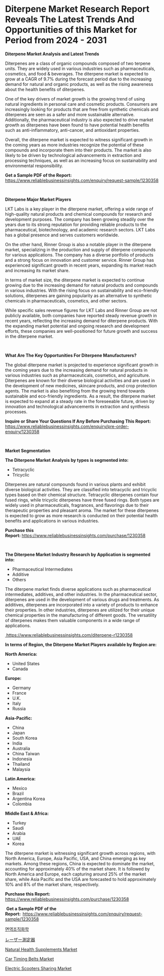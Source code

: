 <p><h1>Diterpene Market Research Report Reveals The Latest Trends And Opportunities of this Market for Period from 2024 - 2031</h1></p><p><strong>Diterpene Market Analysis and Latest Trends</strong></p>
<p><p>Diterpenes are a class of organic compounds composed of two terpene units. They are widely used in various industries such as pharmaceuticals, cosmetics, and food & beverages. The diterpene market is expected to grow at a CAGR of 9.7% during the forecast period due to the increasing demand for natural and organic products, as well as the rising awareness about the health benefits of diterpenes.</p><p>One of the key drivers of market growth is the growing trend of using natural ingredients in personal care and cosmetic products. Consumers are increasingly looking for products that are free from synthetic chemicals and diterpenes are seen as a safer and more sustainable alternative. Additionally, the pharmaceutical industry is also expected to drive market growth as diterpenes have been found to have potential health benefits such as anti-inflammatory, anti-cancer, and antioxidant properties.</p><p>Overall, the diterpene market is expected to witness significant growth in the coming years as more industries recognize the potential of these compounds and incorporate them into their products. The market is also likely to be driven by technological advancements in extraction and processing techniques, as well as an increasing focus on sustainability and environmental responsibility.</p></p>
<p><strong>Get a Sample PDF of the Report:&nbsp;</strong> <a href="https://www.reliablebusinessinsights.com/enquiry/request-sample/1230358">https://www.reliablebusinessinsights.com/enquiry/request-sample/1230358</a></p>
<p>&nbsp;</p>
<p><strong>Diterpene Major Market Players</strong></p>
<p><p>LKT Labs is a key player in the diterpene market, offering a wide range of high-quality natural products and chemical compounds for research and development purposes. The company has been growing steadily over the years due to its strong reputation for providing reliable products to the pharmaceutical, biotechnology, and academic research sectors. LKT Labs has a global presence and serves customers worldwide.</p><p>On the other hand, Rinner Group is also a notable player in the diterpene market, specializing in the production and supply of diterpene compounds for various applications. The company has a diverse portfolio of products and a strong focus on innovation and customer service. Rinner Group has experienced significant growth in recent years, expanding its market reach and increasing its market share.</p><p>In terms of market size, the diterpene market is expected to continue growing due to the increasing demand for natural products and compounds in various industries. With the rising focus on sustainability and eco-friendly solutions, diterpenes are gaining popularity as an alternative to synthetic chemicals in pharmaceuticals, cosmetics, and other sectors.</p><p>While specific sales revenue figures for LKT Labs and Rinner Group are not publicly available, both companies have reported steady revenue growth in recent years, reflecting the increasing demand for diterpene products. With the expanding market potential and ongoing research and development efforts, these companies are well-positioned for future growth and success in the diterpene market.</p></p>
<p>&nbsp;</p>
<p><strong>What Are The Key Opportunities For Diterpene Manufacturers?</strong></p>
<p><p>The global diterpene market is projected to experience significant growth in the coming years due to the increasing demand for natural products in various industries such as pharmaceuticals, cosmetics, and agriculture. Diterpenes are known for their diverse biological activities and are used in the development of new medicines, skincare products, and crop protection agents. The market is also benefiting from the growing trend towards sustainable and eco-friendly ingredients. As a result, the diterpene market is expected to expand at a steady rate in the foreseeable future, driven by innovation and technological advancements in extraction and synthesis processes.</p></p>
<p><strong>Inquire or Share Your Questions If Any Before Purchasing This Report:</strong> <a href="https://www.reliablebusinessinsights.com/enquiry/pre-order-enquiry/1230358">https://www.reliablebusinessinsights.com/enquiry/pre-order-enquiry/1230358</a></p>
<p>&nbsp;</p>
<p><strong>Market Segmentation</strong></p>
<p><strong>The Diterpene Market Analysis by types is segmented into:</strong></p>
<p><ul><li>Tetracyclic</li><li>Tricyclic</li></ul></p>
<p><p>Diterpenes are natural compounds found in various plants and exhibit diverse biological activities. They are classified into tetracyclic and tricyclic types based on their chemical structure. Tetracyclic diterpenes contain four fused rings, while tricyclic diterpenes have three fused rings. Both types are widely used in pharmaceuticals, fragrances, and flavorings due to their therapeutic properties and pleasant aroma. The market for these diterpenes is expected to grow as more research is conducted on their potential health benefits and applications in various industries.</p></p>
<p><strong>Purchase this Report:&nbsp;</strong><a href="https://www.reliablebusinessinsights.com/purchase/1230358">https://www.reliablebusinessinsights.com/purchase/1230358</a></p>
<p>&nbsp;</p>
<p><strong>The Diterpene Market Industry Research by Application is segmented into:</strong></p>
<p><ul><li>Pharmaceutical Intermediates</li><li>Additive</li><li>Others</li></ul></p>
<p><p>The diterpene market finds diverse applications such as pharmaceutical intermediates, additives, and other industries. In the pharmaceutical sector, diterpenes are used in the development of various drugs and treatments. As additives, diterpenes are incorporated into a variety of products to enhance their properties. In other industries, diterpenes are utilized for their unique chemical properties in the manufacturing of different goods. The versatility of diterpenes makes them valuable components in a wide range of applications.</p></p>
<p><a href="https://www.reliablebusinessinsights.com/diterpene-r1230358">&nbsp;https://www.reliablebusinessinsights.com/diterpene-r1230358</a></p>
<p><strong>In terms of Region, the Diterpene Market Players available by Region are:</strong></p>
<p>
    <p> <strong> North America: </strong>
        <ul>
            <li>United States</li>
            <li>Canada</li>
        </ul>
        </p> 
    <p> <strong> Europe: </strong>
        <ul>
            <li>Germany</li>
            <li>France</li>
            <li>U.K.</li>
            <li>Italy</li>
            <li>Russia</li>
        </ul>
        </p> 
    <p> <strong> Asia-Pacific: </strong>
        <ul>
            <li>China</li>
            <li>Japan</li>
            <li>South Korea</li>
            <li>India</li>
            <li>Australia</li>
            <li>China Taiwan</li>
            <li>Indonesia</li>
            <li>Thailand</li>
            <li>Malaysia</li>
        </ul>
        </p> 
    <p> <strong> Latin America: </strong>
        <ul>
            <li>Mexico</li>
            <li>Brazil</li>
            <li>Argentina Korea</li>
            <li>Colombia</li>
        </ul>
        </p> 
    <p> <strong> Middle East & Africa: </strong>
        <ul>
            <li>Turkey</li>
            <li>Saudi</li>
            <li>Arabia</li>
            <li>UAE</li>
            <li>Korea</li>
        </ul>
    </p>
    </p>
<p><p>The diterpene market is witnessing significant growth across regions, with North America, Europe, Asia Pacific, USA, and China emerging as key markets. Among these regions, China is expected to dominate the market, accounting for approximately 40% of the market share. It is followed by North America and Europe, each capturing around 25% of the market share, while Asia Pacific and the USA are forecasted to hold approximately 10% and 8% of the market share, respectively.</p></p>
<p><strong>Purchase this Report: </strong><a href="https://www.reliablebusinessinsights.com/purchase/1230358">https://www.reliablebusinessinsights.com/purchase/1230358</a></p>
<p>&nbsp;<strong>Get a Sample PDF of the Report:&nbsp;&nbsp;</strong><a href="https://www.reliablebusinessinsights.com/enquiry/request-sample/1230358">https://www.reliablebusinessinsights.com/enquiry/request-sample/1230358</a></p>
<p><strong></strong></p>
<p><p><a href="https://github.com/rsg307664904/Market-Research-Report-List-3/blob/main/79242546306.md">면역조직화학</a></p><p><a href="https://github.com/xtkhtofdt934839/Market-Research-Report-List-3/blob/main/92713642331.md">レーザー測定器</a></p><p><a href="https://issuu.com/reportprime-2/docs/natural-health-supplements-market-size-2030.pptx">Natural Health Supplements Market</a></p><p><a href="https://medium.com/@charlesporter2662/insights-into-the-car-timing-belts-market-market-players-market-size-geographical-regions-and-4a380a3b59e3">Car Timing Belts Market</a></p><p><a href="https://medium.com/@jjkh377/electric-scooters-sharing-market-trends-a-detailed-study-of-its-market-segmentation-and-analyzing-85028c6df33a">Electric Scooters Sharing Market</a></p></p>